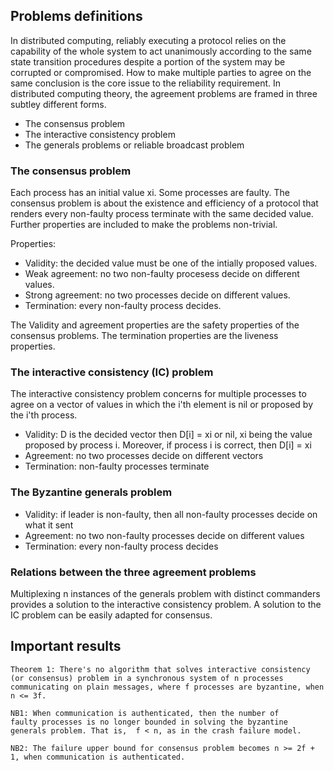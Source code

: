 ## Problems definitions

In distributed computing, reliably executing a protocol relies on the
capability of the whole system to act unanimously according to the
same state transition procedures despite a portion of the system may be
corrupted or compromised. How to make multiple parties to agree on the
same conclusion is the core issue to the reliability requirement. In
distributed computing theory, the agreement problems are framed in
three subtley different forms.

 - The consensus problem
 - The interactive consistency problem
 - The generals problems or reliable broadcast problem

### The consensus problem

Each process has an initial value xi. Some processes are
faulty. The consensus problem is about the existence and efficiency of
a protocol that renders every non-faulty process terminate with the
same decided value. Further properties are included to make the
problems non-trivial.

Properties:
 - Validity: the decided value must be one of the intially proposed values.
 - Weak agreement: no two non-faulty procesess decide on different values.
 - Strong agreement: no two processes decide on different values.
 - Termination: every non-faulty process decides.

The Validity and agreement properties are the safety properties of the
consensus problems. The termination properties are the liveness
properties. 

### The interactive consistency (IC) problem

The interactive consistency problem concerns for multiple processes
to agree on a vector of values in which the i'th element is nil or
proposed by the i'th process.

 - Validity: D is the decided vector then D[i] = xi or nil, xi being
   the value proposed by process i. Moreover, if process i is correct,
   then D[i] = xi
 - Agreement: no two processes decide on different vectors
 - Termination: non-faulty processes terminate

### The Byzantine generals problem

 - Validity: if leader is non-faulty, then all non-faulty processes
   decide on what it sent
 - Agreement: no two non-faulty processes decide on different values
 - Termination: every non-faulty process decides

### Relations between the three agreement problems

Multiplexing n instances of the generals problem with distinct
commanders provides a solution to the interactive consistency problem.
A solution to the IC problem can be easily adapted for consensus. 

## Important results

```
Theorem 1: There's no algorithm that solves interactive consistency
(or consensus) problem in a synchronous system of n processes
communicating on plain messages, where f processes are byzantine, when
n <= 3f. 

NB1: When communication is authenticated, then the number of
faulty processes is no longer bounded in solving the byzantine
generals problem. That is,  f < n, as in the crash failure model.

NB2: The failure upper bound for consensus problem becomes n >= 2f +
1, when communication is authenticated.
```
